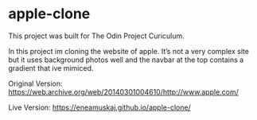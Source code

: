 # apple-clone
This project was built for The Odin Project Curiculum.

In this project im cloning the website of apple.
It’s not a very complex site but it uses background photos well and the navbar at the top contains a gradient that ive mimiced.


Original Version: https://web.archive.org/web/20140301004610/http://www.apple.com/

Live Version: https://eneamuskaj.github.io/apple-clone/
